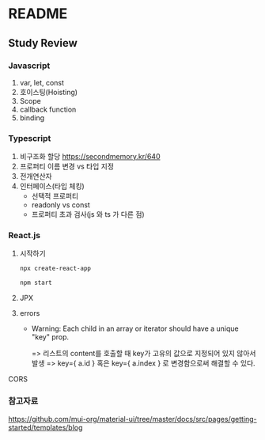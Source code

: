# README

## Study Review

### Javascript

1. var, let, const
2. 호이스팅(Hoisting)
3. Scope
4. callback function
5. binding



### Typescript

1. 비구조화 할당
   https://secondmemory.kr/640
2. 프로퍼티 이름 변경 vs 타입 지정
3. 전개연산자
4. 인터페이스(타입 체킹)
   - 선택적 프로퍼티
   - readonly vs const
   - 프로퍼티 초과 검사(js 와 ts 가 다른 점)



### React.js

1. 시작하기

   ```bash
   npx create-react-app
   ```

   ```bash
   npm start
   ```

   

2. JPX
   
   
   
3. errors

   - Warning: Each child in an array or iterator should have a unique "key" prop.

     => 리스트의 content를 호출할 때 key가 고유의 값으로 지정되어 있지 않아서 발생
     => key={ a.id } 혹은 key={ a.index } 로 변경함으로써 해결할 수 있다.







CORS



### 참고자료

https://github.com/mui-org/material-ui/tree/master/docs/src/pages/getting-started/templates/blog

